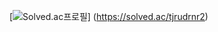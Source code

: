 [![Solved.ac프로필](http://mazassumnida.wtf/api/v2/generate_badge?boj=tjrudrnr2)]
(https://solved.ac/tjrudrnr2)
